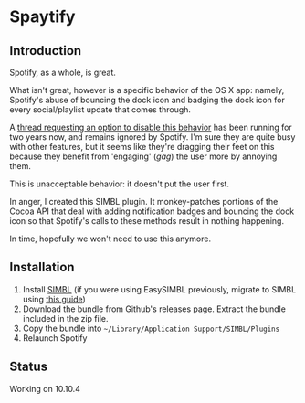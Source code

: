 # Spaytify

## Introduction
Spotify, as a whole, is great. 

What isn't great, however is a specific behavior of the OS X app: namely, Spotify's abuse of bouncing the dock icon and badging the dock icon for every social/playlist update that comes through.

A [thread requesting an option to disable this behavior](https://community.spotify.com/t5/Spotify-Ideas/Let-users-turn-off-some-or-all-desktop-notifications-e-g-quot/idi-p/132114) has been running for two years now, and remains ignored by Spotify. I'm sure they are quite busy with other features, but it seems like they're dragging their feet on this because they benefit from 'engaging' (*gag*) the user more by annoying them.

This is unacceptable behavior: it doesn't put the user first.

In anger, I created this SIMBL plugin. It monkey-patches portions of the Cocoa API that deal with adding notification badges and bouncing the dock icon so that Spotify's calls to these methods result in nothing happening.

In time, hopefully we won't need to use this anymore.

## Installation

1. Install [SIMBL](http://www.culater.net/software/SIMBL/SIMBL.php) (if you were using EasySIMBL previously, migrate to SIMBL using [this guide](https://gist.github.com/hetima/51b71091aedf622f61f7))
2. Download the bundle from Github's releases page. Extract the bundle included in the zip file.
3. Copy the bundle into `~/Library/Application Support/SIMBL/Plugins`
4. Relaunch Spotify

## Status
Working on 10.10.4
